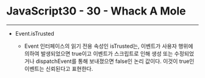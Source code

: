 # JavaScript30 - 30 - Whack A Mole

---

- Event.isTrusted

  - Event 인터페이스의 읽기 전용 속성인 isTrusted는, 이벤트가 사용자 행위에 의하여 발생되었으면 true이고 이벤트가 스크립트로 인해 생성 또는 수정되었거나 dispatchEvent를 통해 보내졌으면 false인 논리 값이다. 이것이 true인 이벤트는 신뢰된다고 표현한다.
